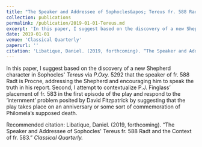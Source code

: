 ```yaml
---
title: "The Speaker and Addressee of Sophocles&apos; Tereus fr. 588 Radt and the Context of fr. 583"
collection: publications
permalink: /publication/2019-01-01-Tereus.md
excerpt: 'In this paper, I suggest based on the discovery of a new Shepherd character in Sophocles' *Tereus* via *P.Oxy.* 5292 that the speaker of fr. 588 Radt is Procne, addressing the Shepherd and encouraging him to speak the truth in his report. Second, I attempt to contextualize P.J. Finglass’ placement of fr. 583 in the first episode of the play and respond to the ‘internment’ problem posited by David Fitzpatrick by suggesting that the play takes place on an anniversary or some sort of commemoration of Philomela’s supposed death.'
date: 2019-01-01
venue: 'Classical Quarterly'
paperurl: ''
citation: 'Libatique, Daniel. (2019, forthcoming). “The Speaker and Addressee of Sophocles&apos; Tereus fr. 588 Radt and the Context of fr. 583” Classical Quarterly.'
---
```


In this paper, I suggest based on the discovery of a new Shepherd character in Sophocles' *Tereus* via *P.Oxy.* 5292 that the speaker of fr. 588 Radt is Procne, addressing the Shepherd and encouraging him to speak the truth in his report. Second, I attempt to contextualize P.J. Finglass’ placement of fr. 583 in the first episode of the play and respond to the ‘internment’ problem posited by David Fitzpatrick by suggesting that the play takes place on an anniversary or some sort of commemoration of Philomela’s supposed death.

Recommended citation: Libatique, Daniel. (2019, forthcoming). “The Speaker and Addressee of Sophocles&apos; Tereus fr. 588 Radt and the Context of fr. 583.” *Classical Quarterly.*